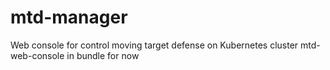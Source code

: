 # mtd-manager
Web console for control moving target defense on Kubernetes cluster
mtd-web-console in bundle for now
